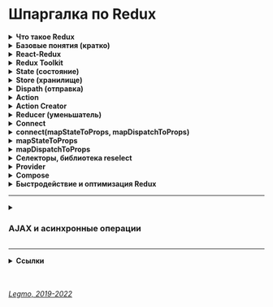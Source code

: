 <h1> Шпаргалка по Redux </h1>

[//]: # (Что такое Redux)
<details><summary><b>Что такое Redux</b></summary><p>

- Разработан в Facebook 2013
- Библиотека (а не фреймворк) для управления state. Реализует Flux-архитектуру.
- Её надо инсталлировать отдельно (не идёт в комплекте с React b т.д.)
- Позволяет создавать свой store и удобно работать с ним
- В частности, уменьшает связность - позволяет передавать данные не по цепочке props, а сразу в нужную компоненту

Есть несколько библиотек, которые очень хорошо дополняют Redux:<br>
- Immutable.js — немутабельные структуры данных для JavaScript! Используйте их для хранения состояния, чтобы быть уверенным, что оно не меняется там, где не должно, а также чтобы сохранить функциональную чистоту редьюсеров
- redux-thunk — используется когда нужно, чтобы действия (actions) имели какой-либо побочный эффект в дополнение к обновлению состояния приложения. Например, вызов REST API, или установка маршрутов (routes), или даже вызов других действий.
- reselect — используется для создания составных, лениво исполняемых отображений. Например для конкретного компонента вам может потребоваться:
  1. вставить только определенную часть глобального состояния, а не полностью
  2. вставить дополнительные производные данные, например "итого" или "результаты валидации данных", не сохраняя все это в состоянии

**Ссылки**
- [Хабр - Введение в Redux & React-redux](https://habr.com/ru/post/498860/)
- [Изучаем Redux на примере создания мини-Redux](https://medium.com/devschacht/jakob-lind-learn-redux-by-coding-a-mini-redux-d1a58e830514)
- [Создаем свой собственный Redux, часть 2: функция connect](https://medium.com/devschacht/jakob-lind-code-your-own-redux-part-2-the-connect-function-d941dc247c58)
- [Build Yourself a Redux (en)](https://zapier.com/engineering/how-to-build-redux/)

<br></p>
</details>

[//]: # (Базовые понятия кратко)
<details><summary><b>Базовые понятия (кратко)</b></summary><p>

- `State` (состояние) — объект хранящий актуальное состояние системы.
- `Store` (хранилище) — объект, хранящий `state` и методы для работы с ним.
  - Методы = как его менять, как получить актуальное состояние хранилища (`getstate`), как подписаться на изменения (`subscriber`)... Их может быть много.
- `Dispatch` (отправка) — один из методов `store`. Объединяет все методы для правки `state`.
  - Хотим произвести любые изменения в `state` - вызываем метод `dispatch`
- `Actions` — объекты которые мы из UI (React) передаем в метод `dispatch()`.
  - Единственный способ внесения правок в `state` — вызывать `dispatch`, внутри которого некий `action`
- `Type` и `Payload` — параметры объекта `action`
  - `type` — строка, имя метода который будет менять `state`. По нему Redux понимает — что именно мы хотим сделать с `state`
  - `payload` — данные, которые нужны для изменений `state`.  Их может и не быть — например просто поменяли состояние системы на "Жду данных с сервера".
- `ActionCreators()` — функции, создают объект `Action`. Принимают данные-payload нужные для правки `state`, и возвращают объект `action` (с нужным type и payload).
  - Передавать `action` напрямую в `dispatch()` — плохой тон, код грязный и можно ошибиться.  `ActionCreators()`
  - Мы диспатчим не `ActionCreator` - диспатчится его вызов. Т.е. запустится функция `dispatch()`, выполнит `ActionCreator`, и уже потом выполнится  `dispatch()` с переданными в него результатами работы  `ActionCreator`  (т.е. с переданным объектом  `Action`)
- `Reducers()` — функции внутри `dispatch()`. Отвечают за правку опр. части `state`.  Принимают `action` и `state`, возвращают новый `state`
  - Принимают все `actions` входящие в `dispatch()`, и какой-то отдельный кусок `state` (например, отвечает за отдельную страницу).
  - Внутри стоит конструкция switch...case. Если `type` объекта `action` описан в этом switch - применяются изменения. Иначе - просто игнорируются
  - Нужны чтоб упростить работу со `state` — проще работать с каким-то небольшим объектом (например, описывающим состояние отдельной страницы). Для этого большой `state` дробят на части при помощи `reducers()`
  - Внутри `reducer` — набор методов для изменения данной части `state`.
  - `Reducer'у`  делегировано преобразование веток `state`. Та самая "простынь" с кучей `switch`/`case`. Туда же пихают `actionCreator`.
- `Thunk()` — функция, делает какой-то асинхронный код и умеет  `dispatch(actions)` . Нужна для асинхронных запросов.
  - Вызывается из UI (React), как обычный `dispatch()`
  - Внутри себя выполняет асинхронный код и диспатчит обычные  `actions` .
  - React Thunk — отдельная библиотека, уже включена в Redux Toolkit. Добавляется в Redux и позволяет использовать асинхронный код внутри `dispatch()`.
  - В программировании `thunk` — это подпрограмма, используемая для ввода вычисления в другую подпрограмму. В основном используются для задержки вычисления до тех пор, пока не потребуется его результат, или для вставки операций в начале или конце другой подпрограммы.
  - Термин `thunk` возник как причудливая форма глагола _думать_ (разговорная форма прошедшего времени think.). Это относится к первоначальному использованию thunks в компиляторах ALGOL 60, что требовало специального анализа (размышления), чтобы определить, какой тип подпрограммы генерировать.
  - [Hexlet - Асинхронные запросы (Thunk). React: Redux Toolkit](https://ru.hexlet.io/courses/js-redux-toolkit/lessons/async-thunks/theory_unit)
- `ThunkCreator()` — функция-обёртка `thunk()`. Нужна чтоб передать в `thunk()` данные-payload для правки `state` .
  - `Thunk` берёт данные из замыкания, образуемого `ThunkCreator()`. https://youtu.be/eWdnjfRu9Io?t=1087
  - Как и с  `ActionCreator`, мы диспатчим не `ThunkCreator` - диспатчится его вызов. Т.е. запустится функция `dispatch()`, выполнит `ThunkCreator`, и уже потом выполнится  `dispatch()` с переданными в него результатами работы  `ThunkCreator`  (т.е. с переданным `Thunk` который через замыкание получил нужные данные)
- `Saga()` — альтернатива `thunk`. Тоже библиотека. Сложнее, более продвинутая
  - https://habr.com/ru/post/351168/
  - Redux-saga — библиотека. Нацеленная делать сайд-эффекты проще и лучше путем работы с сагами.
  - Саги — дизайн паттерн проектирования. Пришел из мира распределенных транзакций, где сага управляет процессами, которые необходимо выполнять транзакционным способом, сохраняя состояние выполнения и компенсируя неудачные процессы.
  - Узнать больше
    - посмотреть [Применения паттерна Сага](https://www.youtube.com/watch?v=xDuwrtwYHu8) от Caitie McCaffrey,
    - [статья](http://citeseerx.ist.psu.edu/viewdoc/download?doi=10.1.1.93.7258&rep=rep1&type=pdf), которая первая описывает саги в отношении распределенных систем (если вы амбициозны)
  - Альтернативы redux-saga. Две самых популярных:
    - [redux-observable](https://github.com/redux-observable/redux-observable) (базируется на [RxJS](https://github.com/ReactiveX/rxjs))
    - [redux-logic](https://github.com/jeffbski/redux-logic) (базируется на RxJS наблюдателях, но даёт свободу писать логику в [других стилях](https://github.com/jeffbski/redux-logic#tldr)).
- `Middleware()` — функция-обёртка `dispatch()`. Нужна чтоб выполнить асинхронный код между отправкой из UI
  и `dispatch()`
  - В `store` приходит что-то (`action` или `thunk`). Это что-то не сразу попадает в `store`, а вначале обрабатывает
    функцией-обёрткой вокруг `Dispatch` — `Middleware`. Если это `Action` - `Middlewear` сразу пропустит его в `store`.
    Но, если это `thunk` — `middlewear` вначале выполнит его, дождётся ответа (если код был асинхронный), получит ответ
    и снова проверит — пришёл `action`, или ещё одни `thunk` (так тоже бывает). И так пока не придёт `action`.
  - Зачем это? Проблема в том, что `store` умеет работать только с `actions` (объектами). Если в него попадёт `thunk` (
    функция, да ещё с асинхронными методами) — он ничего сделать не сможет. Поэтому, надо всю эту асинхронную логику
    где-то выполнить — между отправкой из UI и приходом в метод `store`. Для этого и сделали обёртку вокруг `store`.
  - Выполнять асинхронные запросы внутри `reducer` нельзя потому что
    - `reducer` должен быть чистой функцией
    - `reducer` должен отдавать новый `state` мгновенно, т.е. никаких ожиданий завершения асинхронного запроса
  - Redux предоставляет нам такую штуку как middleware, которая стоит между диспатчом экшена и редюсером.
  - Существует две самые популярные middleware библиотеки для асинхронных экшенов в Redux, это — Redux Thunk и Redux
    Saga..
  - Middleware компонуемы — несколько мидлваров можно объединить вместе, где каждый мидлвар не должен знать, что
    происходит до или после него в цепочке.
  - https://rajdee.gitbooks.io/redux-in-russian/content/docs/api/applyMiddleware.html
- `Selectors`, библиотека Reselect

**Итого**
  - `state` — объект хранящий актуальное состояние
  - `store` — объект-хранилище всего что связано с состоянием
  - `subscriber` — метод для подписки на изменения в стэйте
  - `dispatch` — метод, для изменения стэйта. Все манипуляции со стэйтом делаем через dispatch
  - `action`  — объект, который мы снаружи отправляем в метод dispatch. Содержит тип (какое изменение произвести) и, если надо, данные
  - `reducer` — функция, которая получает отдельный кусок стэйта и action. Если нужно - применяет этот экшен к стейту и возвращает обновлённый кусок стэйта (потом из кусков собирается новый стэйт)

<br></p>
</details>

[//]: # (React-Redux)
<details><summary><b>React-Redux</b></summary><p>

- Отдельная библиотека, выступает как прослойка между React и Redux.
- Позволяет работать с Redux не заморачиваясь кучей сложностей.
- Инкапсулирует часть вещей, прячет от нас всякие детали связанные с контекстом, store, dispatch, subscribe...
- Обладает очень простым интерфейсом.
- Самое интересное:
  - `<Provider store>` — позволяет создавать обёртку для React-приложения и делать состояние Redux доступным для всех компонентов-контейнеров в его иерархии.
  - `connect([mapStateToProps], [mapDispatchToProps], [mergeProps], [options])` — позволяет создавать компоненты высшего порядка. Это нужно для создания компонентов-контейнеров на основе базовых компонентов React.

**Ссылки**
- [Оф. документация React-redux (en)](https://react-redux.js.org/)
- [Оф. документация React - State и жизненный цикл](https://ru.reactjs.org/docs/state-and-lifecycle.html)
- [Redux и Thunk вместе с React. Руководство для чайников.](https://tuhub.ru/posts/redux-i-thunk-vmeste-react-rukovodstvo-dlya-chajnikov)

<br></p>
</details>

[//]: # (Redux Toolkit)
<details><summary><b>Redux Toolkit</b></summary><p>

- Библиотека от разработчиков Redux.
- Релиз — 2019.
- Аналог «Create React App» для React — можно работать и без неё, но с ней намного удобнее. До релиза библиотека называлась «redux-starter-kit»<br>

Зачем:
- помогает быстро начать использовать Redux;
- упрощает работу с типичными задачами и кодом Redux;
- позволяет использовать лучшие практики Redux по умолчанию;
- предлагает решения, которые уменьшают недоверие к бойлерплейтам.

Наиболее значимые функции:
- configureStore — функция, предназначенная упростить процесс создания и настройки хранилища;
- createReducer — функция, помогающая лаконично и понятно описать и создать редьюсер;
- createAction — возвращает функцию создателя действия для заданной строки типа действия;
- createSlice — объединяет в себе функционал createAction и createReducer;
- createSelector — функция из библиотеки Reselect, переэкспортированная для простоты использования.

**Ссылки**
- [Оф. документация React-redux (en)](https://redux-toolkit.js.org/)
- [Оф. документация React-redux (ru)](https://rajdee.gitbook.io/redux-toolkit-in-russian/soderzhanie/quick-start)
- [Habr - Redux Toolkit как средство эффективной Redux-разработки](https://habr.com/ru/company/inobitec/blog/481288/)

<br></p>
</details>

[//]: # (State)
<details><summary><b>State (состояние)</b></summary><p>

Cпециальный js-объект <внутри компонента>. Хранит данные, которые могут изменятся с течением времени.

Это инструмент, позволяющий обновлять пользовательский интерфейс, основываясь на событиях.

Задачи компоненты - отрисовывать какие-то данные. Эти данные всегда называются state (состояние приложения).

Узнать состояние компонента можно с помощью конструкции this.state.

Изменить состояние можно с помощью this.setState(), если передадим этой функции объект, представляющий новое состояние.

- **State-managment - управление данными**<br>
  Задумывая архитектуру нового приложения, первым делом всегда думать - как я собираюсь организовать state-managment (управление данными)?
  Чаще всего выбор зависит от того, в чём больше опыта.
  State (Business Logic Layer) важнее чем UI.
  Какие есть подходы к state-managment?
  - local state of class component - локальный state классовых компонент. Используется не всегда. Для простых, небольших задач, маленьких проектов.
  - Redux (одна из реализаций FLUX) - функциональное програмирование
  - MobX - ООП
  - и ещё много других

- **Не изменяйте state напрямую**<br>
  // Неправильно
  `this.state.comment = 'Привет';`

  Вместо этого используйте setState():
  // Правильно
  `this.setState({comment: 'Привет'});`

  Конструктор — это единственное место, где вы можете присвоить значение this.state напрямую.

  - **Обновления state могут быть асинхронными**<br>
    React может сгруппировать несколько вызовов setState() в одно обновление для улучшения производительности.

    Поскольку this.props и this.state могут обновляться асинхронно, вы не должны полагаться на их текущее значение для вычисления следующего состояния.

    Например, следующий код может не обновить счётчик:

    // Неправильно
    ```
    this.setState({
      counter: this.state.counter + this.props.increment,
    });
    ```

    Правильно будет использовать второй вариант вызова setState(), который принимает функцию, а не объект. Эта функция получит предыдущее состояние в качестве первого аргумента и значения пропсов непосредственно во время обновления в качестве второго аргумента:

    // Правильно
    ```
    this.setState((state, props) => ({
      counter: state.counter + props.increment
    }));
    ```

- **Однонаправленный поток данных**<br>
  В иерархии компонентов, ни родительский, ни дочерние компоненты не знают, задано ли состояние другого компонента.
  Также не важно, как был создан определённый компонент — с помощью функции или класса.
  Состояние часто называют «локальным», «внутренним» или инкапсулированным. Оно доступно только для самого компонента и скрыто от других.
  Компонент может передать своё состояние вниз по дереву в виде пропсов дочерних компонентов:

  `<h2>Сейчас {this.state.date.toLocaleTimeString()}.</h2>`

  Своё состояние можно передать и другому пользовательскому компоненту:

  `<FormattedDate date={this.state.date} />`

  Компонент FormattedDate получает date через пропсы, но он не знает, откуда они взялись изначально — из состояния Clock, пропсов Clock или просто JavaScript-выражения:
  ```
    function FormattedDate(props) {
      return <h2>Сейчас {props.date.toLocaleTimeString()}.</h2>;
    }
  ```

Этот процесс называется «нисходящим» («top-down») или «однонаправленным» («unidirectional») потоком данных. Состояние всегда принадлежит определённому компоненту, а любые производные этого состояния могут влиять только на компоненты, находящиеся «ниже» в дереве компонентов.

Если представить иерархию компонентов как водопад пропсов, то состояние каждого компонента похоже на дополнительный источник, который сливается с водопадом в произвольной точке, но также течёт вниз.

**Ссылки**
- https://ru.reactjs.org/docs/state-and-lifecycle.html

<br></p>
</details>

[//]: # (Store)
<details><summary><b>Store (хранилище)</b></summary> 

ООП-объект, который управляет state (объект хранящий состояние приложения)

Там лежит:
- сам state
- методы для работы с ним

Создаётся при помощи метода(?) createStore(reducers)

<br></p>
</details>

[//]: # (Dispath)
<details><summary><b>Dispath (отправка)</b></summary><p> 

- https://youtu.be/AyCBG4LcUSA?t=141
- англ. "отправка"
- Метод объекта store, который предназначен для вызова всех методов, изменяющих store
- Т.е. вместо того чтобы прокидывать кучу разных методов, мы отдаём один единственный - disptach.
- В него передаём объект action, у которого указан type и есть нужные данные. Dispatch, на основе этого type и данных, вносит правки в store (прежде всего - в state)

Метод объекта store, через который вызываем все другие методы объекта Store (что изменить state, т.е. состояние приложения)

Мы вводим в наш объект store один единственный метод, через который будем вызывать все другие методы объекта.

Он принимает некий объект action. Выглядит так: dispath(action).

У action обязательно должно быть текстовое свойство type='' - в нём передаётся название требуемого действия (т.е. метода).

Эти текстовые названия всегда пишутся заглавными.

State всегда меняется через dispath(action)

<br></p>
</details>

[//]: # (Action)
<details><summary><b>Action</b></summary><p> 

- объект, который через метод dispath передаётся в наш объект store, и там производит некие действия с данными (state)

У action есть как минимум одно свойство, type.
По type dispath определяет, какие именно действия надо произвести со state (какую ветку действий выбрать)

<br></p>
</details>

[//]: # (Action Creator)
<details><summary><b>Action Creator</b></summary><p> 

- вспомогательная функция, которая создаёт нужный объект-action. В компоненте хотим вызвать dispatch с каким-то экшеном, чтоб изменить стэйт. Для этого заранее создали в редьюсере экшен-криэйтор для данного экшена. Этот экшен-криэйтор импортировали в компоненту. В компонененте вызвали dispatch(экшен_криэйтор(payload)). Зачем надо? Сложно сказать. По идее. у action может быть сложная структура объекта. Чтоб каждый раз её заново не писать - сделали такую штуку.

Функции, которые возвращают объект action. То, что передаётся в mapDispatchToProps

Содержит action - type и список данных, которые может получать.

Пример:
export const updateTaskStatus = (status, id) => ({
type: UPDATE_TASK_STATUS,
newStatus: status,
taskId: id,
});

<br></p>
</details>

[//]: # (Reducer)
<details><summary><b>Reducer (уменьшатель)</b></summary><p>

Чистая функция, принимает state и action. Та самая простынь, где много switch

Применяет action к этому state (если нужно) и возвращает новый state (если не изменился - тот же).

Позволяет разделить метод dispath на отдельные куски, чтоб с ним было удобнее работать.

Обычно каждый reducer отвечает за какую-то ветку state - например этот работает с одной страницей, а тот с другой; или один работает с цитатами, а другой с пользователями.

Reducers - это отдельные функции, а не методы объекта store. Они лежат отдельно от store. Поэтому store (и его метод dispatch) не в курсе, какой action какому reducer нужен - мы отправляем любой входящий action всем имеющимся reducers. Для работы reducer ему кроме action нужен ещё и state. Но, мы не отправляем весь state целиком каждому reducer - нет, каждому мы отправляем только ту ветку, с которой он работает.

Reducer - только преобразователь. Он не вызывает subscriber и другие callbacks.

Если тип action неизвестен - выдаём изначальный state
```javascript
    const task_tables_reducer = (state = initialState, action) => {
  switch (action.type) {
    case IS_PAGINATION: {
      return {...state};
    }
    default:
      return state;
  }
}
```  

Смотри также в разделе «[React — Компоненты. Компоненты = чистые функции](React.md)»

<br></p>
</details>

[//]: # (Connect)
<details><summary><b>Connect</b></summary><p>

connect([mapStateToProps], [mapDispatchToProps], [mergeProps], [options])

API react-redux connect() используется для создания компонентов-контейнеров, которые подключены к хранилищу Redux.

Если вам, в React-компоненте, нужно получать данные из хранилища, или требуется диспетчеризовать действия, или нужно делать и то и другое, вы можете преобразовать обычный компонент в компонент-контейнер, обернув его в компонент высшего порядка, возвращаемый функцией connect() из react-redux.

Если ваше React-приложение использует несколько хранилищ Redux, то connect() позволяет легко указывать конкретное хранилище, к которому должен быть подключён компонент-контейнер.

**Ссылки**
- [Habr - Использование функции connect() из пакета react-redux](https://habr.com/ru/company/ruvds/blog/423157/)

<br></p>
</details>

[//]: # (connect, mapStateToProps, mapDispatchToProps)
<details><summary><b>connect(mapStateToProps, mapDispatchToProps)</b></summary><p>

  - API-функция предоставляемая пакетом react-redux.<br> 

Позволяет создавать контейнерные компоненты

Пробрасывает в презентационную компоненту данные из store, в виде props. Благодаря mapStateToProps

Подписывает презентационную компоненту на все изменения state, которые мы объявили в mapStateToProps

Позволяет контейнерной компоненте изменять store, благодаря mapDispatchToProps

Connect автоматически делает подключенные компоненты «чистыми», то есть они будут повторно рендериться только при изменении их props — тоесть, когда изменяется их срез состояния Redux. Это предотвращает ненужный ре-рендер и ускоряет работу приложения.

Connect() используется для создания компонентов-контейнеров, которые подключены к хранилищу Redux. Хранилище, к которому осуществляется подключение, получают от самого верхнего предка компонента с использованием механизма контекста React.

Если вам, в React-компоненте, нужно получать данные из хранилища, или требуется диспетчеризовать действия, или нужно делать и то и другое, вы можете преобразовать обычный компонент в компонент-контейнер, обернув его в компонент высшего порядка, возвращаемый функцией connect() из react-redux.

Вы можете создать компонент-контейнер самостоятельно и вручную подписать компонент на хранилище Redux, используя команду store.subscribe(). Однако использование функции connect() означает применение некоторых улучшений и оптимизаций производительности, которые, вы, возможно, не сможете задействовать при использовании других механизмов.

Функция connect(), кроме того, даёт разработчику дополнительную гибкость, позволяя настраивать компоненты-контейнеры на получение динамических свойств, основываясь на свойствах, первоначально им переданных. Это оказывается очень кстати для получения выборок из состояния, основываясь на свойствах, или для привязки генераторов действий к конкретной переменной из свойств.

Если ваше React-приложение использует несколько хранилищ Redux, то connect() позволяет легко указывать конкретное хранилище, к которому должен быть подключён компонент-контейнер.

Прежде чем преобразовывать обычный компонент React в компонент-контейнер с использованием connect(), нужно создать хранилище Redux, к которому будет подключён этот компонент.

Функция connect(), предоставляемая пакетом react-redux, может принимать до четырёх аргументов, каждый из которых является необязательным. После вызова функции connect() возвращается компонент высшего порядка, который можно использовать для оборачивания любого компонента React.

  ```javascript
  connect([mapStateToProps], [mapDispatchToProps], [mergeProps], [options]) 
  ```

**mergeProps**<br>
Если функции connect() передаётся аргумент mergeProps, то он представляет собой функцию, которая принимает следующие три параметра:
- stateProps — объект свойств, возвращённый из вызова mapStateToProps().
- dispatchProps — объект свойств с генераторами действий из mapDispatchToProps().
- ownProps — исходные свойства, полученные компонентом.

Эта функция возвращает простой объект со свойствами, который будет передан заключённому в обёртку компоненту. Это полезно для осуществления условного маппинга части состояния хранилища Redux или генераторов действий на основе свойств.

Если connect() не передают эту функцию, то используется её стандартная реализация:

  ```javascript  
    const mergeProps = (stateProps, dispatchProps, ownProps) => {
      return Object.assign({}, ownProps, stateProps, dispatchProps)
    }
  ```

**options**<br>
Объект с параметрами. Необязательный объект, передаваемый функции connect() в качестве четвёртого аргумента.

Содержит параметры, предназначенные для изменения поведения этой функции. Так, connect() представляет собой специальную реализации функции connectAdvanced(), она принимает большинство параметров, доступных connectAdvanced(), а также некоторые дополнительные параметры.

[Страница документации](https://react-redux.js.org/api/connect) - какие параметры можно использовать с connect(), и как они модифицируют поведение этой функции.

**Ссылки**
- [Использование функции connect() из пакета react-redux](https://habr.com/ru/company/ruvds/blog/423157/)
- [Оф. документация React-redux (en)](https://react-redux.js.org/)
- [Создаем свой собственный Redux, часть 2: функция connect](https://medium.com/devschacht/jakob-lind-code-your-own-redux-part-2-the-connect-function-d941dc247c58)

<br></p>
</details>

[//]: # (mapStateToProps)
<details><summary><b>mapStateToProps</b></summary><p>

Функция, возвращает либо обычный объект, либо другую функцию.

Передача mapStateToProps в качестве аргумента для функции connect() приводит к подписке компонента-контейнера на обновления Redux Store. mapStateToProps будет вызываться каждый раз, когда состояние Store изменяется. Если слежение за обновлениями состояния не нужно - передайте connect() в качестве значения этого аргумента undefined или null.

[//]: # (todo: разбираться со вторым примером)
mapStateToProps() объявляется с двумя параметрами, второй из которых является необязательным:
- Первый параметр представляет собой текущее состояние хранилища Redux.
- Второй параметр (ownProps), если его передают, представляет собой объект свойств, переданных компоненту


  ```javascript
      const mapStateToProps = (state, ownProps) => ({
      coin: coinSelector(state, ownProps),
      isLoading: isCoinsLoadingSelector(state),
    });
  ```

**ownProps**<br>
Это свойства компонента.

Как уже было сказано, функции mapStateToProps и mapDispatchToProps, переданные connect(), могут быть объявлены со вторым параметром ownProps, представляющим собой свойства компонента.

Однако тут есть одна проблема. Если число обязательных параметров объявленной функции mapStateToProps меньше, чем 2, тогда ownProps передаваться не будет. Но если функция объявлена с отсутствием обязательных параметров или, как минимум, с 2 параметрами, ownProps будет передаваться.

  ***  
Если из mapStateToProps будет возвращён обычный объект, то возвращённый объект stateProps объединяется со свойствами компонента.

Если же mapStateToProps возвращает функцию, то эта функция используется как mapStateToProps для каждого экземпляра компонента. Это может пригодиться для улучшения производительности рендеринга и для мемоизации.

**Ссылки**
- [Использование функции connect() из пакета react-redux](https://habr.com/ru/company/ruvds/blog/423157/)

<br></p>
</details>

[//]: # (mapDispatchToProps)
<details><summary><b>mapDispatchToProps</b></summary><p>

Объект, содержащий набор actionCreators.<br>

Может быть либо объектом, либо функцией, которая возвращает обычный объект или другую функцию.

Используется в connect

Позволяет контейнерной компоненте диспатчить изменения в store

Если в качестве аргумента mapDispatchToProps используется объект, то каждая функция в объекте будет воспринята в качестве генератора действий Redux и обёрнута в вызов метода хранилища dispatch(), что позволит вызывать его напрямую. Получившийся в результате объект с генераторами действий, dispatchProps, будет объединён со свойствами компонента.

При использовании в качестве аргумента mapDispatchToProps функции программист должен самостоятельно позаботиться о возврате объекта dispatchProps, который осуществляет привязку генераторов действий с использованием метода хранилища dispatch(). Эта функция принимает, в качестве первого параметра, метод хранилища dispatch(). Как и в случае с mapStateToProps, функция также может принимать необязательный второй параметр ownProps, который описывает маппинг с исходными свойствами, переданными компоненту.

Если эта функция возвращает другую функцию, то возвращённая функция используется в роли mapDispatchToProps, что может быть полезным для целей повышения производительности рендеринга и мемоизации.

**Ссылки**
- [Использование функции connect() из пакета react-redux](https://habr.com/ru/company/ruvds/blog/423157/)

<br></p>
</details>

[//]: # (Селекторы, библиотека reselect)
<details ><summary><b>Селекторы, библиотека reselect</b></summary><p>

Функция, принимает весь стэйт целиком, достаёт и обрабатывает какие-то данные и передаёт их в `mapStateToPros` (и дальше в UI).

Отдельный архитектурный слой, занимается получением, комбинированием и преобразованием данных. Например, данные из этого куска стэйта надо как-то обработать, объединить с данными из другого куска стэйта, отфильтровать, убрать дубли и только потом передать в React.

Зачем нужны - чтобы разделить структуру данных в стэйте (BLL) и React (UI). Если мы поменяем структуру данных в стэйте, например переименуем какой-то объект, разделим его на несколько и т.д.- хорошо бы иметь одно место, где можно внести изменения. Иначе придётся прыгать по всем `mapStateToPros` приложения и менять структуру вручную.

`mapStateToPros` - предоставляется библиотекой React-Redux.

**Проблемы селекторов**
В Redux нельзя подписаться на изменение конкретного кусочка данных. Изначально, можно лишь узнать о том, что "где-то что-то изменилось".<br>
Т.к.  'mapStateToProps' вызывается в каждом компоненте при каждом изменении стэйта — каждый селектор тоже будет вызываться при каждом изменении стэйта. Даже если меняется совсем другая ветка. А если селектор плюс ко всему делает `.map()`, `.filter()`, `.reduce()` и т.д. — он ещё и создаёт новый объект (даже если данные в него пришли те же) => будет ненужный ре-рендер страницы. <br>
Основные проблемы:
- Могут вызывать ненужные ре-рендеры страниц при каждом изменении в глобальном стэйте.
- Могут иметь сложную логику вычислений => будут создавать большую нагрузку, долго вычислять (вызываются при каждом изменении в глобальном стэйте).
- Трудны в отладке - debugger поставленный в селекторе вызывается при каждом изменении в глобальном стэйте, а не тогда когда меняется что-то в части стэйта с которой работает данный селектор.

**Библиотека `reselect`**
[GitHub - Reselect](https://github.com/reduxjs/reselect).<br>
Библиотека для создания мемоизированных "селекторных" функций.<br>
Мемоизация = сохранение результатов выполнения функций для предотвращения повторных вычислений.<br>
Селектор по-прежнему вызывается каждый раз когда хоть что-то меняется в глобальном стэйте. Но результаты работы селектора сохранены, и при каждом новом вызове отдаётся этот сохранённый результат.<br>
При этом объявлены «зависимости» - от каких частей стэйта зависит данный селектор. Если эти части меняются - результат работы селектора вычисляется и запоминается заново.
Т.е.:<br>
- мы возвращаем тот же массив, а не его копию - не будет ре-рендера
- мы не запускаем вычисления внутри селектора - не будет тратиться время и вычислительная мощность
- мы не запускаем вычисления внутри селектора - не попадаем в саму функцию, а значит debugger лишний рах не вызывается

Не используйте reselect там, где не происходит вычислений.<br> 
Не надо лишний раз засорять память, reselect трудно ускорить, и кеширование тут не поможет.<br>
Отдавая кеширование на откуп библиотеке, вы рискуете по неосторожности загадить память кешом. В браузере у вас один пользователь, да и страничка живет недолго, а на сервер приходит много пользователей, и процесс там живет долго.

**Ссылки**
- [Habr - Готовим селекторы в Redux](https://habr.com/ru/post/564004/)
- [Habr - Несколько способов оптимизировать React-Redux приложение](https://habr.com/ru/post/490526/)
- [It-Kamasutra - React JS - селекторы (reselect part 1)](https://youtu.be/qzxL8qdPMgU)
- [It-Kamasutra - React JS - mapStateToProps (reselect часть 2)](https://youtu.be/_jyrQh0ZdTA)
- [It-Kamasutra - React JS - mapStateToProps (reselect часть 3)](https://youtu.be/nDh92Vnf3_k)
<br></p>
- [GitHub - Reselect](https://github.com/reduxjs/reselect)

</details>

[//]: # (Provider)
<details><summary><b>Provider</b></summary><p>

Компонент, оборачивается вокруг корневой компоненты (<App>). Позволяет передавать store всем потомкам - теперь у connect() есть доступ к store

Пакет react-redux предоставляет разработчику компонент <Provider>, который можно использоваться для оборачивания корневого компонента приложения. Он принимает свойство store. Предполагается, что оно представляет собой ссылку на хранилище Redux, которое планируется использовать в приложении. Свойство store передаётся, в соответствии с иерархией приложения, компонентам-контейнерам, с использованием механизма контекста React:

<br></p>
</details>

[//]: # (Compose)
<details><summary><b>Compose</b></summary><p>

Подход из функционального программирования
Реализацию этой функции предоставляет, в частности, Redux

Позволяет объединить несколько последовательных вызовов функций. Полезно в ситуации конвейера - мы передаём данные в функцию A, результат её работы передаётся в функцию B, результат работы B передаётся в C... и так далее

  ```javascript
  compose(
        connect(mapStateToProps, mapDispatchToProps),
        withAuthRedirect
)
(component)
  ```

Оборачивание идёт "снизу вверх" - вначале обернёт withAuthRedirect(), потом connect(mapStateToProps, mapDispatchToProps)()

**Ссылки**
- [YouTube - IT Kamasutra 70](https://www.youtube.com/watch?v=tf4E6tw8ZVw)

<br></p>
</details>

[//]: # (Быстродействие и оптимизация Redux)
<details ><summary><b>Быстродействие и оптимизация Redux</b></summary><p>

**Ссылки**
- [Habr - Несколько способов оптимизировать React-Redux приложение](https://habr.com/ru/post/490526/)
- [Habr - Готовим селекторы в Redux](https://habr.com/ru/post/564004/)
- [Почему не надо сохранять props в state](https://riptutorial.com/ru/reactjs/example/15854/%D0%BE%D0%B1%D1%89%D0%B8%D0%B9-%D0%B0%D0%BD%D1%82%D0%B8%D0%BF%D0%B0%D1%82%D1%82%D0%B5%D1%80%D0%BD)
- [Как не надо писать React: неправильные шаблоны и проблемы в React](https://webformyself.com/kak-ne-nado-pisat-react-nepravilnye-shablony-i-problemy-v-react/)
- [см. раздел «React» - Быстродействие и оптимизация React](React.md)

<br></p>
</details>

---
[//]: # (AJAX и асинхронные операции)
<details><summary><h3>AJAX и асинхронные операции</h3></summary>
  
[//]: # (Асинхронные операции)
<details><summary><b>Асинхронные операции</b></summary><p> 

  Асинхронные операции - операции, требующие некоторого времени для завершения. 
  Например - функция, которая делает запрос API на сервер. Она не возвращает результат немедленно, для получения ответа от сервера требуется несколько секунд. 
  Поэтому, если вы вызываете эту функцию и присваиваете ее значение для некоторой переменной, она будет undefined не определено. Поскольку Javascript не знает, что функция обрабатывает некоторые операции async.
  
  Про декларативное программирование и функциональные/классовые компоненты
  В мире реакта мы используем декларативное программирование. То есть мы не описываем что нужно убрать этот текст или напротив - добавить текст в HTML. Мы описываем состояние компонента.
  Для того, чтобы описывать состояния компонента, нам недостаточно использовать такой простой синтаксис описания компонента в виде функции. Такой синтаксис подходит только для очень простых компонентов, которые имеют небольшую часть логики Stateless компоненты.
  Для того, чтобы добавить описание состоянию компонента нам придется использовать второй синтаксис с использование классов ES6

  <br></p>
</details>

[//]: # (Запрос внутри actionCreator)
<details><summary><b>Запрос внутри actionCreator</b></summary><p> 

- Самый простой вариант - делаем запрос внутри actionCreator
- Например, при помощи fetch:

  ```javascript
    const fetchDog = (dispatch) => {
    dispatch(requestDog());
    return fetch('https://dog.ceo/api/breeds/image/random')
          .then(res => res.json())
          .then(
                  data => dispatch(requestDogSuccess(data)),
                  err => dispatch(requestDogError())
          );
    };
  ```

Это простой, но очень негибкий подход.

Ядро Redux это контейнер состояния (state container), который поддерживает только синхронные потоки данных.

В случае асинхронного вызова, надо сначала дождаться ответа и затем (если не было ошибок) обновить состояние. А  если у приложения сложная логика?

Для этого Redux использует промежуточные слои (middlewares) - код, который выполняется после отправки действия, но перед вызовом редюсера.

Промежуточные слои могут соединяться в цепочку вызовов для различной обработки действия (action), но на выходе обязательно должен быть простой объект (действие)

<br></p>
</details>

[//]: # (Middlewares)
<details><summary><b>Middlewares</b></summary><p>

- Промежуточные слои Redux. Используются для реализации асинхронности в Redux
- функция, которая запускается каждый раз при отправке action’а
- Ядро Redux это контейнер состояния (state container), который поддерживает только синхронные потоки данных.
- На каждое действие, в хранилище (store) посылается объект, описывающий что произошло, затем вызывается редюсер (reducer) и состояние (state) сразу обновляется.
- Промежуточный слой это кусок кода, который выполняется после отправки действия, но перед вызовом редюсера.
- Промежуточные слои могут соединяться в цепочку вызовов для различной обработки действия (action), но на выходе обязательно должен быть простой объект (действие)
- Для асинхронных операций, Redux предлагает использовать redux-thunk промежуточный слой.
  <br>

Написание собственной middleware не так сложно, как может показаться, и позволяет использовать некоторые мощные средства.
Например:
- Хотите посылать API-запрос каждый раз, когда имя action’a начинается с FETCH_? Вы можете сделать это с помощью middleware.
- Хотите централизованное место для логирования событий в вашем аналитическом ПО? Middleware — хорошее место для этого.
- Хотите предотвратить запуск action’a в определенный момент времени? Вы можете сделать это с помощью middleware, невидимого для остальной части вашего приложения.
- Хотите перехватить action, имеющий токен JWT, и автоматически сохранить его в localStorage? Да, middleware.

<br></p>
</details>

[//]: # (Redux-thunk)
<details><summary><b>Redux-thunk</b></summary><p>

- библиотека, один из вариантов реализации middleware (промежуточный слой) для React-Redux

- thunk = преобразователь (англ)
- стандартный путь выполнения асинхронных операций в Redux.
- вводит понятие функции-преобразователя, которая вызывается внутри dispatch и уже по завершении своей работы возвращает нормлаьный dispatch (вызовет необходимый метод для изменения store)
- вызываем dispatch, как обычно. Но передаем в него не обьект, а функцию-1, которая возвращает функцию-2.
  В возвращаемой функции-2 есть аргумент dispatch.
  Теперь мы можем в этой функции-1 делать любые асинхронные операции и вызывать dispatch тогда, когда нам нужно.
- Преимуществом использования redux-thunk является то, что компонент не знает, что выполняется асинхронное действие.
  Т.к. промежуточный слой автоматически передает функцию dispatch в функцию, которую возвращает генератор действий, то снаружи, для компонента, нет никакой разницы в вызове синхронных и асинхронных действий (и компонентам больше не нужно об этом беспокоиться)

- thunk = функция, которая выполняет асинхронную операцию и на выходе диспатчит какие-то action в reducers.
  Саму функцию thunk тоже можно задиспатчить
  По сути, thunk = название функции, в которой происходит какая-то логика.
  Эта функция производит какие-то асинхронные действия и при этом умеет вызывать различные dispatch по результатам этих асинхронных действий.
  Чтобы она могла вызывать метод dispatch, он должен прийти в неё - т.е. dispatch надо передать в параметрах этой функции при её вызове
  Функцию thunk запускает Redux. Мы её диспатчим, а Redux store её запустит и закинет в неё свой метод dispatch.

  А откуда функция thunk получит данные, которые должна обработать? Например, текст сообщения, которое она должна послать AJAX'ом на сервер? Передать эти данные как параметр функции мы не можем, т.к. вызывать её будет store.
  Эти данные она возьмёт из замыкания.
  Чтоб возникло замыкание, функцию thunk надо вернуть из некоей родительской функции (тогда thunk получит доступ к данным родительской функции).
  Используем родительскую функцию ThunkCreator:
  - В ThunkCreator передаём данные (для передачи AJAX'ом на сервер, например),
  - ThunkCreator вернёт нам thunk (уже с замыканием в котором есть нужные данные).
  - полученную функцию thunk мы диспатчим в Redux store
  - Redux при вызове thunk передаст в неё метод dispatch (чтоб thunk могла по результатам своей работы что-то задиспатчить в store)
    Т.е. по факту, мы:
  - диспатчим вызов ThunkCreator, в который передаём данные
  - ThunkCreator вызовет thunk (данные уже в нём благодаря замыканию),
  - thunk выполнит AJAX-логику
  - и по результатам вызовет какие-то dispatch, которые уйдут в reducers.

  Один момент: store не умеет принимать функции (он ждёт объект со свойством type, чтоб раскидать по reducers).
  То есть, store не может принять thunk :(
  Поэтому, приходится использовать middleware (промежуточный слой) - он вклинивается между приёмником dispatch в store и моментом передачи диспатчей по reducers.
  Мы должны при создании store немного его перенастроить, чтоб добавить middleware в цепочку.
  Получается такая логика:
  - если на вход поступил обычный dispatch - он проходит middleware насквозь и уходит в reducers.
  - но, если на входе пришла функция (thunk) - она обрабатывается middleware, и её результаты снова отправляются на вход Store.
  - если эти результаты = ещё один thunk, то процесс повторяется (да, thunk могут быть вложенными)
  - если эти результаты = dispatch, то он проходит middleware насквозь и уходит в reducers.


- По умолчанию, экшены в Redux являются синхронными, что, является проблемой для приложения, которому нужно взаимодействовать с серверным API, или выполнять другие асинхронные действия. К счастью Redux предоставляет нам такую штуку как middleware, которая стоит между диспатчом экшена и редюсером. Существует две самые популярные middleware библиотеки для асинхронных экшенов в Redux, это — Redux Thunk и Redux Saga.
- Это библиотека нацеленная делать сайд-эффекты проще и лучше
- Это middleware библиотека, которая позволяет вам вызвать action creator, возвращая при этом функцию вместо объекта. Функция принимает метод dispatch как аргумент, чтобы после того, как асинхронная операция завершится, использовать его для диспатчинга обычного синхронного экшена, внутри тела функции.
- Обычно Redux-Thunk используют для асинхронных запросов к внешней API, для получения или сохранения данных.
- Например, у нас есть обычное todo приложение. Когда мы нажимаем «добавить todo», обычно, сперва диспатчится экшен, который сообщает о старте добавления нового todo. Затем, если todo элемент успешно создан и возвращен сервером, диспатчится другой экшен, с нашим новым todo элементом, и операция завершается успешно. В случае, если сервер по каким то причинам возвращает ошибку, то вместо добавления нового todo диспатчится экшен с ошибкой, что операция не была завершена.  
- Давайте посмотрим, как это может быть реализовано с помощью Redux-Thunk. В компоненте, экшен диспатчится как обычно
- В самом экшене дело обстоит намного интереснее. Здесь мы будем использовать библиотеку [Axios](https://alligator.io/react/axios-react/), для ajax запросов
- Мы будем делать POST запрос на адрес — jsonplaceholder.typicode.com/todos
- Наш **addTodo** action creator возвращает функцию, вместо обычного экшен объекта. Эта функция принимает аргумент dispatch из store.
- Внутри тела функции мы сперва диспатчим обычный синхронный экшен, который сообщает, что мы начали добавление нового todo с помощью внешней API. Простыми словами — запрос был отправлен на сервер. Затем, мы собственно делаем POST запрос на сервер использую Axios. В случае утвердительного ответа от сервера, мы диспатчим синхронный экшен, используя данные, полученные из сервера. Но в случае ошибки от сервера мы диспатчим другой синхронный экшен с сообщением ошибки.
- Функция, возвращаемая асинхронным action creator'ом с помощью Redux-Thunk, также принимает getState метод как второй аргумент, что позволяет получать стейт прямо внутри action creator'а
- Использование getState может быть действительно полезным, когда надо реагировать по разному, в зависимости от текущего стейта. Например, если мы ограничили максимальное количество todo элементов до 4, мы можем просто выйти из функции, если этот лимит превышается:
- https://habr.com/ru/post/483314/

**Ссылки**
- https://habr.com/ru/post/351168/
- https://monsterlessons.com/project/lessons/reduxjs-asinhronnye-eksheny-s-pomoshyu-redux-thunk
- https://tuhub.ru/posts/redux-i-thunk-vmeste-react-rukovodstvo-dlya-chajnikov
- https://www.youtube.com/watch?v=eWdnjfRu9Io
- [Redux и Thunk вместе с React. Руководство для чайников.](https://tuhub.ru/posts/redux-i-thunk-vmeste-react-rukovodstvo-dlya-chajnikov)

<br></p>
</details>

[//]: # (Redux saga)
<details><summary><b>Redux saga</b></summary><p>

- другая библиотека, для реализации middleware (промежуточный слой) React-Redux
- Для упрощения и улучшения сайд-эффектов в приложениях React-Redux. Прежде всего - асинхронные запросы (извлечение данных и т.д.) и нечистые вещи (доступ к кешу браузера и т.д.)
- Их легче тестировать, на них легче реализовать сложную логику (задержки, параллельные задачи, отмена задач,)
- Саги это дизайн паттерн, который пришел из мира распределенных транзакций, где сага управляет процессами, которые необходимо выполнять транзакционным способом, сохраняя состояние выполнения и компенсируя неудачные процессы.
- Работают на основе функций-генераторов
- Если говорить в общем, мы имеем сагу чья работа это следить за отправленными действиями (dispatched actions). И ещё одна сага-рабочий
- Сага-наблюдатель (watcher saga) является ещё одним неявным слоем. Дает больше гибкости для реализации сложной логики, но иногда лишняя для простых приложений.
- Effects. Методы внутри саг(?) возвращают не dispatch action, а объекты с инструкциями для промежуточного слоя (middleware) —  отправить действие. Эти возвращаемые объекты называются Эффекты (Effects)

- Есть альтернативы redux-saga, которые стоит попробовать. Две самых популярных это:
  - redux-observable (который базируется на RxJS)
  - redux-logic (также базирующийся на RxJS наблюдателях, но дающий свободу писать вашу логику в других стилях).

<br></p>
</details>

[//]: # (Axios)
<details><summary><b>Axios</b></summary><p>

- инструмент для отправки ajax-запросов, основанный на промисах, очень похожий на jQuery.
- Альтернативы: got, fetch, SuperAgent, jQuery

<br></p>
</details>

[//]: # (Вариант организации AJAX - IT-Kamasutra)
<details><summary>Вариант организации AJAX (IT-Kamasutra)</summary><p>

- для работы с серверным API & AJAX - используем axios
- Изначально у нас в стэйте нет данных (например, списка задач) - мы должны получить их с сервера
- Берём reducer, в котором эти данные выводятся и соответствующий action
- Создаём новый action = setTasks //получить-установить задачу
- В reducer пишем реакцию на этот action - добавить в state данные из объекта, который приходит с этим action
- В контейнерной компоненте, в функции mapStateToProps добавляем в state компоненты задачи из общего state
- В контейнерной компоненте, в функции mapDispatchToProps создаём callback для вызова этого action. При вызове этого action - он добавит задачи в state
- Сам факт захода пользователя на страницу со списком задач = действие (т.е. диспатч), которое вызывает этот action.

**Ссылки**
- https://www.youtube.com/watch?v=c34P8-9YVMQ&list=PLcvhF2Wqh7DNVy1OCUpG3i5lyxyBWhGZ8&index=51

<br></p>
</details>

**Ссылки**
  - [Лучшие практики React AJAX](https://tuhub.ru/posts/luchshie-praktiki-react-ajax)
  - [Redux и Thunk вместе с React. Руководство для чайников.](https://tuhub.ru/posts/redux-i-thunk-vmeste-react-rukovodstvo-dlya-chajnikov)

<br></p>
</details>

---
[//]: # (Ссылки)
<details><summary><b>Ссылки</b></summary><p>

- [Оф. документация React-redux (en)](https://react-redux.js.org/)
- [Оф. документация React-redux (ru)](https://rajdee.gitbooks.io/redux-in-russian/content/)
- [Изучаем Redux на примере создания мини-Redux](https://medium.com/devschacht/jakob-lind-learn-redux-by-coding-a-mini-redux-d1a58e830514)
- [Создаем свой собственный Redux, часть 2: функция connect](https://medium.com/devschacht/jakob-lind-code-your-own-redux-part-2-the-connect-function-d941dc247c58)
- [Build Yourself a Redux (en)](https://zapier.com/engineering/how-to-build-redux/)
- [Redux и Thunk вместе с React. Руководство для чайников](https://tuhub.ru/posts/redux-i-thunk-vmeste-react-rukovodstvo-dlya-chajnikov)

<br></p>
</details>

<br>
<br>

*[Legmo, 2019-2022](https://github.com/Legmo/notes/)*